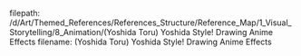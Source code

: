 filepath: /d/Art/Themed_References/References_Structure/Reference_Map/1_Visual_Storytelling/8_Animation/(Yoshida Toru) Yoshida Style! Drawing Anime Effects
filename: (Yoshida Toru) Yoshida Style! Drawing Anime Effects
